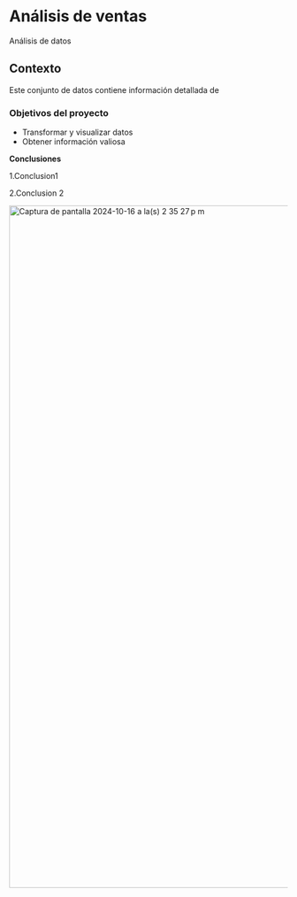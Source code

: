 # Análisis de ventas
Análisis de datos

## Contexto

Este conjunto de datos contiene información detallada de

### Objetivos del proyecto
- Transformar y visualizar datos
- Obtener información valiosa

**Conclusiones**

1.Conclusion1

2.Conclusion 2

<img width="1233" alt="Captura de pantalla 2024-10-16 a la(s) 2 35 27 p m" src="https://github.com/user-attachments/assets/bbf216b0-3c29-4a1e-8d15-2ccf4c3bea17">

